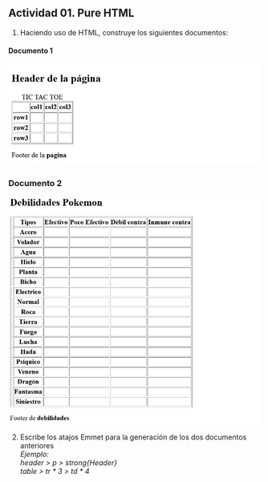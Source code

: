 ## Actividad 01. Pure HTML

1. Haciendo uso de HTML, construye los siguientes documentos:


#### Documento 1

![tabla1](images/tabla1.jpg)

### Documento 2

![debilidadesPokemon](images/PokemonDebilidades.jpg)

2. Escribe los atajos Emmet para la generación de los dos documentos anteriores  
*Ejemplo:  
header > p > strong{Header}  
table > tr * 3 > td * 4*
